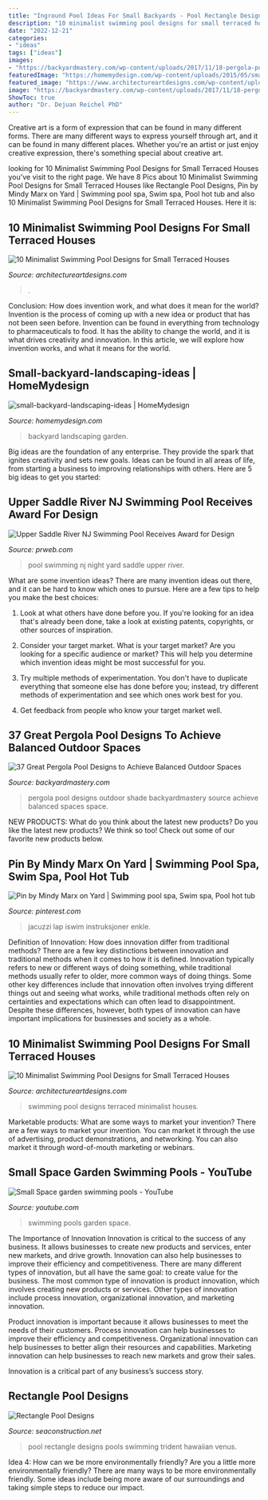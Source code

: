 ```yaml
---
title: "Inground Pool Ideas For Small Backyards - Pool Rectangle Designs Pools Swimming Trident Hawaiian Venus"
description: "10 minimalist swimming pool designs for small terraced houses"
date: "2022-12-21"
categories:
- "ideas"
tags: ["ideas"]
images:
- "https://backyardmastery.com/wp-content/uploads/2017/11/18-pergola-pool-designs.jpg"
featuredImage: "https://homemydesign.com/wp-content/uploads/2015/05/small-backyard-landscaping-ideas.jpg"
featured_image: "https://www.architectureartdesigns.com/wp-content/uploads/2019/05/swimming-pool6.jpg"
image: "https://backyardmastery.com/wp-content/uploads/2017/11/18-pergola-pool-designs.jpg"
ShowToc: true
author: "Dr. Dejuan Reichel PhD"
---
```



Creative art is a form of expression that can be found in many different forms. There are many different ways to express yourself through art, and it can be found in many different places. Whether you're an artist or just enjoy creative expression, there's something special about creative art.

	

		
looking for 10 Minimalist Swimming Pool Designs for Small Terraced Houses you've visit to the right page. We have 8 Pics about 10 Minimalist Swimming Pool Designs for Small Terraced Houses like Rectangle Pool Designs, Pin by Mindy Marx on Yard | Swimming pool spa, Swim spa, Pool hot tub and also 10 Minimalist Swimming Pool Designs for Small Terraced Houses. Here it is:
		
    
## 10 Minimalist Swimming Pool Designs For Small Terraced Houses

<img loading=lazy src="https://www.architectureartdesigns.com/wp-content/uploads/2019/05/swimming-pool6.jpg" onerror="this.onerror=null;this.src='https://tse2.mm.bing.net/th?id=OIP.IDMGnhigfOSWrA1f-uWlzgHaJ4&amp;pid=15.1';" alt="10 Minimalist Swimming Pool Designs for Small Terraced Houses">

_Source: architectureartdesigns.com_

>. 

	

Conclusion: How does invention work, and what does it mean for the world?
Invention is the process of coming up with a new idea or product that has not been seen before. Invention can be found in everything from technology to pharmaceuticals to food. It has the ability to change the world, and it is what drives creativity and innovation. In this article, we will explore how invention works, and what it means for the world.

    
## Small-backyard-landscaping-ideas | HomeMydesign

<img loading=lazy src="https://homemydesign.com/wp-content/uploads/2015/05/small-backyard-landscaping-ideas.jpg" onerror="this.onerror=null;this.src='https://tse2.mm.bing.net/th?id=OIP.jZ7_7udcCVavTO63L1HPZQHaJ4&amp;pid=15.1';" alt="small-backyard-landscaping-ideas | HomeMydesign">

_Source: homemydesign.com_

>backyard landscaping garden. 

	

Big ideas are the foundation of any enterprise. They provide the spark that ignites creativity and sets new goals. Ideas can be found in all areas of life, from starting a business to improving relationships with others. Here are 5 big ideas to get you started:

    
## Upper Saddle River NJ Swimming Pool Receives Award For Design

<img loading=lazy src="http://ww1.prweb.com/prfiles/2012/11/09/10117064/nj-swimming-pool.jpg" onerror="this.onerror=null;this.src='https://tse2.mm.bing.net/th?id=OIP.MZZ0Ud739S7Z4kwSmkuS_wHaE9&amp;pid=15.1';" alt="Upper Saddle River NJ Swimming Pool Receives Award for Design">

_Source: prweb.com_

>pool swimming nj night yard saddle upper river. 

	

What are some invention ideas?
There are many invention ideas out there, and it can be hard to know which ones to pursue. Here are a few tips to help you make the best choices:
1. Look at what others have done before you. If you're looking for an idea that's already been done, take a look at existing patents, copyrights, or other sources of inspiration.

2. Consider your target market. What is your target market? Are you looking for a specific audience or market? This will help you determine which invention ideas might be most successful for you.

3. Try multiple methods of experimentation. You don't have to duplicate everything that someone else has done before you; instead, try different methods of experimentation and see which ones work best for you.

4. Get feedback from people who know your target market well.

    
## 37 Great Pergola Pool Designs To Achieve Balanced Outdoor Spaces

<img loading=lazy src="https://backyardmastery.com/wp-content/uploads/2017/11/18-pergola-pool-designs.jpg" onerror="this.onerror=null;this.src='https://tse3.mm.bing.net/th?id=OIP.8j8IvbXs52Fz5m_9v6FaYgAAAA&amp;pid=15.1';" alt="37 Great Pergola Pool Designs to Achieve Balanced Outdoor Spaces">

_Source: backyardmastery.com_

>pergola pool designs outdoor shade backyardmastery source achieve balanced spaces space. 

	

NEW PRODUCTS: What do you think about the latest new products?
Do you like the latest new products? We think so too! Check out some of our favorite new products below.

    
## Pin By Mindy Marx On Yard | Swimming Pool Spa, Swim Spa, Pool Hot Tub

<img loading=lazy src="https://i.pinimg.com/736x/23/79/ce/2379ce221089a25760304dc115ced5f3.jpg" onerror="this.onerror=null;this.src='https://tse4.mm.bing.net/th?id=OIP.YqYpzWflhPgL5JvAnfw78AHaE8&amp;pid=15.1';" alt="Pin by Mindy Marx on Yard | Swimming pool spa, Swim spa, Pool hot tub">

_Source: pinterest.com_

>jacuzzi lap iswim instruksjoner enkle. 

	

Definition of Innovation: How does innovation differ from traditional methods?
There are a few key distinctions between innovation and traditional methods when it comes to how it is defined. Innovation typically refers to new or different ways of doing something, while traditional methods usually refer to older, more common ways of doing things. Some other key differences include that innovation often involves trying different things out and seeing what works, while traditional methods often rely on certainties and expectations which can often lead to disappointment. Despite these differences, however, both types of innovation can have important implications for businesses and society as a whole.

    
## 10 Minimalist Swimming Pool Designs For Small Terraced Houses

<img loading=lazy src="http://www.architectureartdesigns.com/wp-content/uploads/2019/05/swimming-pool7-630x630.jpg" onerror="this.onerror=null;this.src='https://tse3.mm.bing.net/th?id=OIP.HJDmZEOvvRW0IJZv5TwktwHaHa&amp;pid=15.1';" alt="10 Minimalist Swimming Pool Designs for Small Terraced Houses">

_Source: architectureartdesigns.com_

>swimming pool designs terraced minimalist houses. 

	

Marketable products: What are some ways to market your invention?
There are a few ways to market your invention. You can market it through the use of advertising, product demonstrations, and networking. You can also market it through word-of-mouth marketing or webinars.

    
## Small Space Garden Swimming Pools - YouTube

<img loading=lazy src="https://i.ytimg.com/vi/RNA29c9ZH0w/maxresdefault.jpg" onerror="this.onerror=null;this.src='https://tse1.mm.bing.net/th?id=OIP.IN4uaofJOcy4CCV4VXjd1AHaEK&amp;pid=15.1';" alt="Small Space garden swimming pools - YouTube">

_Source: youtube.com_

>swimming pools garden space. 

	

The Importance of Innovation
Innovation is critical to the success of any business. It allows businesses to create new products and services, enter new markets, and drive growth. Innovation can also help businesses to improve their efficiency and competitiveness.
There are many different types of innovation, but all have the same goal: to create value for the business. The most common type of innovation is product innovation, which involves creating new products or services. Other types of innovation include process innovation, organizational innovation, and marketing innovation.

Product innovation is important because it allows businesses to meet the needs of their customers. Process innovation can help businesses to improve their efficiency and competitiveness. Organizational innovation can help businesses to better align their resources and capabilities. Marketing innovation can help businesses to reach new markets and grow their sales.

Innovation is a critical part of any business’s success story.

    
## Rectangle Pool Designs

<img loading=lazy src="https://seaconstruction.net/images/2019/04/17/blue-hawaiian-pools-rectangle-trident-3.jpg" onerror="this.onerror=null;this.src='https://tse3.mm.bing.net/th?id=OIP.EctvCI5I9jh53KucNlmo2wHaFj&amp;pid=15.1';" alt="Rectangle Pool Designs">

_Source: seaconstruction.net_

>pool rectangle designs pools swimming trident hawaiian venus. 

	

Idea 4: How can we be more environmentally friendly?
Are you a little more environmentally friendly? There are many ways to be more environmentally friendly. Some ideas include being more aware of our surroundings and taking simple steps to reduce our impact.

